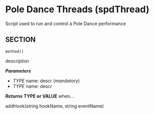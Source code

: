 # Pole Dance Threads (spdThread)
Script used to run and control a Pole Dance performance


## SECTION
```
method()
```
description

**_Parameters_**
* _TYPE_ name: descr (_mandatory_)
* _TYPE_ name: descr

**_Returns_**
**TYPE or VALUE** when...





addHook(string hookName, string eventName)